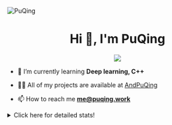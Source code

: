 ![PuQing](https://user-images.githubusercontent.com/27223114/171565019-9a56fae6-b08b-421f-99db-7e830da42371.png)

<h1 align="center">Hi 👋, I'm PuQing</h1>

<p align="center">
  <img src="https://github-widgetbox.vercel.app/api/profile?username=AndPuQing&data=followers,repositories,stars,commits"/>
</p>

- 🌱 I’m currently learning **Deep learning, C++**

- 👨‍💻 All of my projects are available at [AndPuQing](https://github.com/AndPuQing)

- 📫 How to reach me **me@puqing.work**

<details>
<summary>Click here for detailed stats!</summary>

<!--START_SECTION:waka-->
**I'm a Night 🦉** 

```text
🌞 Morning    34 commits     ██░░░░░░░░░░░░░░░░░░░░░░░   10.83% 
🌆 Daytime    112 commits    █████████░░░░░░░░░░░░░░░░   35.67% 
🌃 Evening    118 commits    █████████░░░░░░░░░░░░░░░░   37.58% 
🌙 Night      50 commits     ████░░░░░░░░░░░░░░░░░░░░░   15.92%

```


📊 **This Week I Spent My Time On** 

```text
💬 Programming Languages: 
Python                   16 hrs 25 mins      ████████████░░░░░░░░░░░░░   48.4% 
JavaScript               7 hrs 59 mins       ██████░░░░░░░░░░░░░░░░░░░   23.55% 
TypeScript               2 hrs 30 mins       █░░░░░░░░░░░░░░░░░░░░░░░░   7.38% 
JSON                     2 hrs 8 mins        █░░░░░░░░░░░░░░░░░░░░░░░░   6.33% 
Jupyter Notebook         2 hrs 1 min         █░░░░░░░░░░░░░░░░░░░░░░░░   5.97%

🔥 Editors: 
VS Code                  25 hrs 42 mins      ███████████████████░░░░░░   75.72% 
PyCharm                  7 hrs 58 mins       █████░░░░░░░░░░░░░░░░░░░░   23.49% 
WebStorm                 16 mins             ░░░░░░░░░░░░░░░░░░░░░░░░░   0.79%

💻 Operating System: 
Windows                  24 hrs 49 mins      ██████████████████░░░░░░░   73.15% 
Linux                    8 hrs 1 min         ██████░░░░░░░░░░░░░░░░░░░   23.62% 
WSL                      1 hr 5 mins         ░░░░░░░░░░░░░░░░░░░░░░░░░   3.23%

```


<!--END_SECTION:waka-->
</details>

